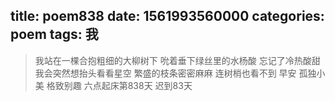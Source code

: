 title: poem838
date: 1561993560000
categories: poem
tags: 我
---
> 我站在一棵合抱粗细的大柳树下
吮着垂下绿丝里的水杨酸
忘记了冷热酸甜
我会突然想抬头看看星空
繁盛的枝条密密麻麻
连树梢也看不到
早安
孤独小美
格致别趣
六点起床第838天 迟到83天
